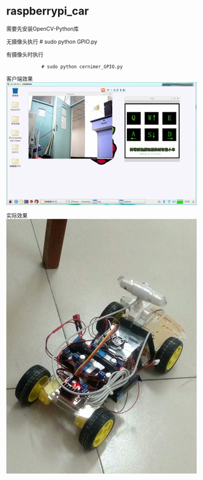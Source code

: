 #                                             raspberrypi_car
 
需要先安装OpenCV-Python库 

无摄像头执行
                 # sudo python GPIO.py

有摄像头时执行

                 # sudo python cernimer_GPIO.py

客户端效果
![sadas](https://raw.githubusercontent.com/LiuXinyu12378/raspberrypi_car/master/picture/psb%20(1).jpg)

实际效果
![asda](https://github.com/LiuXinyu12378/raspberrypi_car/blob/master/picture/psb.jpg)
